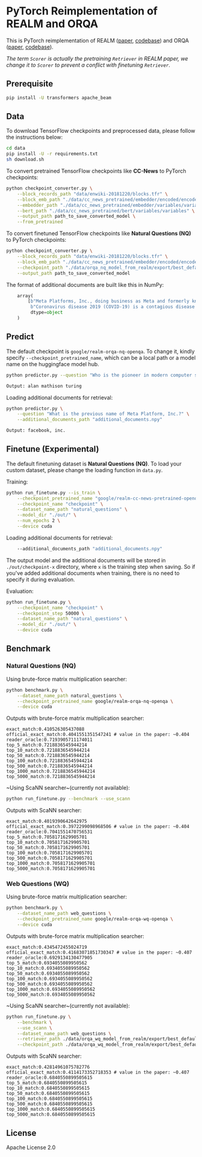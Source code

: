 # PyTorch Reimplementation of REALM and ORQA

This is PyTorch reimplementation of REALM ([paper](https://arxiv.org/abs/2002.08909), [codebase](https://github.com/google-research/language/tree/master/language/realm)) and ORQA ([paper](https://arxiv.org/abs/1906.00300), [codebase](https://github.com/google-research/language/tree/master/language/orqa)). 


*The term `Scorer` is actually the pretraining `Retriever` in REALM paper, we change it to `Scorer` to prevent a conflict with finetuning `Retriever`.*


## Prerequisite

```bash
pip install -U transformers apache_beam
```

## Data

To download TensorFlow checkpoints and preprocessed data, please follow the instructions below:

```bash
cd data
pip install -U -r requirements.txt
sh download.sh
```

To convert pretrained TensorFlow checkpoints like **CC-News** to PyTorch checkpoints:

```bash
python checkpoint_converter.py \
    --block_records_path "data/enwiki-20181220/blocks.tfr" \
    --block_emb_path "./data/cc_news_pretrained/embedder/encoded/encoded.ckpt" \
    --embedder_path "./data/cc_news_pretrained/embedder/variables/variables" \
    --bert_path "./data/cc_news_pretrained/bert/variables/variables" \
    --output_path path_to_save_converted_model \
    --from_pretrained
```

To convert finetuned TensorFlow checkpoints like **Natural Questions (NQ)** to PyTorch checkpoints:

```bash
python checkpoint_converter.py \
    --block_records_path "data/enwiki-20181220/blocks.tfr" \
    --block_emb_path "./data/cc_news_pretrained/embedder/encoded/encoded.ckpt" \
    --checkpoint_path "./data/orqa_nq_model_from_realm/export/best_default/checkpoint/model.ckpt-300000" \
    --output_path path_to_save_converted_model
```

The format of additional documents are built like this in NumPy:

```python
    array(
        [b"Meta Platforms, Inc., doing business as Meta and formerly known as Facebook, Inc., is an American multinational technology conglomerate based in Menlo Park, California. The company is the parent organization of Facebook, Instagram, and WhatsApp, among other subsidiaries. Meta is one of the world's most valuable companies. It is one of the Big Five American information technology companies, alongside Google (Alphabet Inc.), Amazon, Apple, and Microsoft",
         b"Coronavirus disease 2019 (COVID-19) is a contagious disease caused by severe acute respiratory syndrome coronavirus 2 (SARS-CoV-2). The first known case was identified in Wuhan, China, in December 2019. The disease has since spread worldwide, leading to an ongoing pandemic."], 
         dtype=object
    )
```

## Predict

The default checkpoint is `google/realm-orqa-nq-openqa`. To change it, kindly specify `--checkpoint_pretrained_name`, which can be a local path or a model name on the huggingface model hub.

```bash
python predictor.py --question "Who is the pioneer in modern computer science?"

Output: alan mathison turing
```

Loading additional documents for retrieval:

```bash
python predictor.py \
    --question "What is the previous name of Meta Platform, Inc.?" \
    --additional_documents_path "additional_documents.npy"

Output: facebook, inc.
```

## Finetune (Experimental)

The default finetuning dataset is **Natural Questions (NQ)**. To load your custom dataset, please change the loading function in `data.py`.

Training:

```bash
python run_finetune.py --is_train \
    --checkpoint_pretrained_name "google/realm-cc-news-pretrained-openqa" \
    --checkpoint_name "checkpoint" \
    --dataset_name_path "natural_questions" \
    --model_dir "./out/" \
    --num_epochs 2 \
    --device cuda
```

Loading additional documents for retrieval:

```bash
    --additional_documents_path "additional_documents.npy"
```

The output model and the additional documents will be stored in `./out/checkpoint-x` directory, where `x` is the training step when saving. So if you've added additional documents when training, there is no need to specify it during evaluation.

Evaluation:

```bash
python run_finetune.py \
    --checkpoint_name "checkpoint" \
    --checkpoint_step 50000 \
    --dataset_name_path "natural_questions" \
    --model_dir "./out/" \
    --device cuda
```

## Benchmark

### Natural Questions (NQ)

Using brute-force matrix multiplication searcher:

```bash
python benchmark.py \
    --dataset_name_path natural_questions \
    --checkpoint_pretrained_name google/realm-orqa-nq-openqa \
    --device cuda
```

Outputs with brute-force matrix multiplication searcher:

```
exact_match:0.410526305437088
official_exact_match:0.4041551351547241 # value in the paper: ~0.404
reader_oracle:0.7193905711174011
top_5_match:0.7218836545944214
top_10_match:0.7218836545944214
top_50_match:0.7218836545944214
top_100_match:0.7218836545944214
top_500_match:0.7218836545944214
top_1000_match:0.7218836545944214
top_5000_match:0.7218836545944214
```

~Using ScaNN searcher~(currently not available):

```bash
python run_finetune.py --benchmark --use_scann
```

Outputs with ScaNN searcher:

```
exact_match:0.4019390642642975
official_exact_match:0.3972299098968506 # value in the paper: ~0.404
reader_oracle:0.7041551470756531
top_5_match:0.7058171629905701
top_10_match:0.7058171629905701
top_50_match:0.7058171629905701
top_100_match:0.7058171629905701
top_500_match:0.7058171629905701
top_1000_match:0.7058171629905701
top_5000_match:0.7058171629905701
```

### Web Questions (WQ)

Using brute-force matrix multiplication searcher:

```bash
python benchmark.py \
    --dataset_name_path web_questions \
    --checkpoint_pretrained_name google/realm-orqa-wq-openqa \
    --device cuda
```

Outputs with brute-force matrix multiplication searcher:

```
exact_match:0.4345472455024719
official_exact_match:0.41683071851730347 # value in the paper: ~0.407
reader_oracle:0.6929134130477905
top_5_match:0.6934055089950562
top_10_match:0.6934055089950562
top_50_match:0.6934055089950562
top_100_match:0.6934055089950562
top_500_match:0.6934055089950562
top_1000_match:0.6934055089950562
top_5000_match:0.6934055089950562
```

~Using ScaNN searcher~(currently not available):

```bash
python run_finetune.py \
    --benchmark \
    --use_scann \
    --dataset_name_path web_questions \
    --retriever_path ./data/orqa_wq_model_from_realm/export/best_default/checkpoint/model.ckpt-205020 \
    --checkpoint_path ./data/orqa_wq_model_from_realm/export/best_default/checkpoint/model.ckpt-205020
```

Outputs with ScaNN searcher:

```
exact_match:0.42814961075782776
official_exact_match:0.4114173352718353 # value in the paper: ~0.407
reader_oracle:0.6840550899505615
top_5_match:0.6840550899505615
top_10_match:0.6840550899505615
top_50_match:0.6840550899505615
top_100_match:0.6840550899505615
top_500_match:0.6840550899505615
top_1000_match:0.6840550899505615
top_5000_match:0.6840550899505615
```

## License

Apache License 2.0